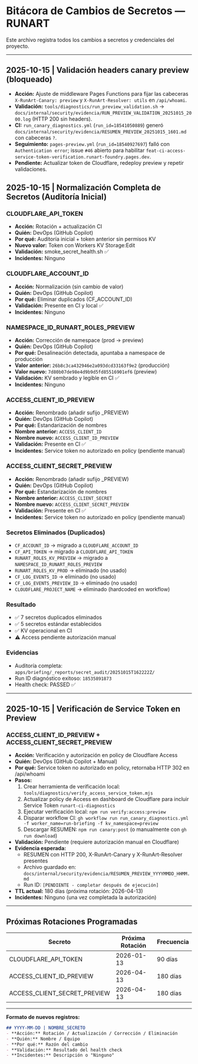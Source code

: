 # Bitácora de Cambios de Secretos — RUNART

Este archivo registra todos los cambios a secretos y credenciales del proyecto.

---

## 2025-10-15 | Validación headers canary preview (bloqueado)

- **Acción:** Ajuste de middleware Pages Functions para fijar las cabeceras `X-RunArt-Canary: preview` y `X-RunArt-Resolver: utils` en `/api/whoami`.
- **Validación:** `tools/diagnostics/run_preview_validation.sh` → `docs/internal/security/evidencia/RUN_PREVIEW_VALIDATION_20251015_2000.log` (HTTP 200 sin headers).
- **CI:** `run_canary_diagnostics.yml` (`run_id=18541050889`) generó `docs/internal/security/evidencia/RESUMEN_PREVIEW_20251015_1601.md` con cabeceras `?`.
- **Seguimiento:** `pages-preview.yml` (`run_id=18540927697`) falló con `Authentication error`; issue `#46` abierto para habilitar `feat-ci-access-service-token-verification.runart-foundry.pages.dev`.
- **Pendiente:** Actualizar token de Cloudflare, redeploy preview y repetir validaciones.

## 2025-10-15 | Normalización Completa de Secretos (Auditoría Inicial)

### CLOUDFLARE_API_TOKEN
- **Acción:** Rotación + actualización CI
- **Quién:** DevOps (GitHub Copilot)
- **Por qué:** Auditoría inicial + token anterior sin permisos KV
- **Nuevo valor:** Token con Workers KV Storage:Edit
- **Validación:** smoke_secret_health.sh ✅
- **Incidentes:** Ninguno

### CLOUDFLARE_ACCOUNT_ID
- **Acción:** Normalización (sin cambio de valor)
- **Quién:** DevOps (GitHub Copilot)
- **Por qué:** Eliminar duplicados (CF_ACCOUNT_ID)
- **Validación:** Presente en CI y local ✅
- **Incidentes:** Ninguno

### NAMESPACE_ID_RUNART_ROLES_PREVIEW
- **Acción:** Corrección de namespace (prod → preview)
- **Quién:** DevOps (GitHub Copilot)
- **Por qué:** Desalineación detectada, apuntaba a namespace de producción
- **Valor anterior:** `26b8c3ca432946e2a093dcd33163f9e2` (producción)
- **Valor nuevo:** `7d80b07de98e4d9b9d5fd85516901ef6` (preview)
- **Validación:** KV sembrado y legible en CI ✅
- **Incidentes:** Ninguno

### ACCESS_CLIENT_ID_PREVIEW
- **Acción:** Renombrado (añadir sufijo _PREVIEW)
- **Quién:** DevOps (GitHub Copilot)
- **Por qué:** Estandarización de nombres
- **Nombre anterior:** `ACCESS_CLIENT_ID`
- **Nombre nuevo:** `ACCESS_CLIENT_ID_PREVIEW`
- **Validación:** Presente en CI ✅
- **Incidentes:** Service token no autorizado en policy (pendiente manual)

### ACCESS_CLIENT_SECRET_PREVIEW
- **Acción:** Renombrado (añadir sufijo _PREVIEW)
- **Quién:** DevOps (GitHub Copilot)
- **Por qué:** Estandarización de nombres
- **Nombre anterior:** `ACCESS_CLIENT_SECRET`
- **Nombre nuevo:** `ACCESS_CLIENT_SECRET_PREVIEW`
- **Validación:** Presente en CI ✅
- **Incidentes:** Service token no autorizado en policy (pendiente manual)

### Secretos Eliminados (Duplicados)
- `CF_ACCOUNT_ID` → migrado a `CLOUDFLARE_ACCOUNT_ID`
- `CF_API_TOKEN` → migrado a `CLOUDFLARE_API_TOKEN`
- `RUNART_ROLES_KV_PREVIEW` → migrado a `NAMESPACE_ID_RUNART_ROLES_PREVIEW`
- `RUNART_ROLES_KV_PROD` → eliminado (no usado)
- `CF_LOG_EVENTS_ID` → eliminado (no usado)
- `CF_LOG_EVENTS_PREVIEW_ID` → eliminado (no usado)
- `CLOUDFLARE_PROJECT_NAME` → eliminado (hardcoded en workflow)

### Resultado
- ✅ 7 secretos duplicados eliminados
- ✅ 5 secretos estándar establecidos
- ✅ KV operacional en CI
- ⚠️ Access pendiente autorización manual

### Evidencias
- Auditoría completa: `apps/briefing/_reports/secret_audit/20251015T162222Z/`
- Run ID diagnóstico exitoso: `18535891873`
- Health check: PASSED ✅

---

## 2025-10-15 | Verificación de Service Token en Preview

### ACCESS_CLIENT_ID_PREVIEW + ACCESS_CLIENT_SECRET_PREVIEW
- **Acción:** Verificación y autorización en policy de Cloudflare Access
- **Quién:** DevOps (GitHub Copilot + Manual)
- **Por qué:** Service token no autorizado en policy, retornaba HTTP 302 en /api/whoami
- **Pasos:**
  1. Crear herramienta de verificación local: `tools/diagnostics/verify_access_service_token.mjs`
  2. Actualizar policy de Access en dashboard de Cloudflare para incluir Service Token `runart-ci-diagnostics`
  3. Ejecutar verificación local: `npm run verify:access:preview`
  4. Disparar workflow CI: `gh workflow run run_canary_diagnostics.yml -f worker_name=run-briefing -f kv_namespace=preview`
  5. Descargar RESUMEN: `npm run canary:post` (o manualmente con `gh run download`)
- **Validación:** Pendiente (requiere autorización manual en Cloudflare)
- **Evidencia esperada:** 
  - RESUMEN con HTTP 200, X-RunArt-Canary y X-RunArt-Resolver presentes
  - Archivo guardado en: `docs/internal/security/evidencia/RESUMEN_PREVIEW_YYYYMMDD_HHMM.md`
  - Run ID: `[PENDIENTE - completar después de ejecución]`
- **TTL actual:** 180 días (próxima rotación: 2026-04-13)
- **Incidentes:** Ninguno (una vez completada la autorización)

---

## Próximas Rotaciones Programadas

| Secreto | Próxima Rotación | Frecuencia |
|---------|------------------|------------|
| CLOUDFLARE_API_TOKEN | 2026-01-13 | 90 días |
| ACCESS_CLIENT_ID_PREVIEW | 2026-04-13 | 180 días |
| ACCESS_CLIENT_SECRET_PREVIEW | 2026-04-13 | 180 días |

---

**Formato de nuevos registros:**

```markdown
## YYYY-MM-DD | NOMBRE_SECRETO
- **Acción:** Rotación / Actualización / Corrección / Eliminación
- **Quién:** Nombre / Equipo
- **Por qué:** Razón del cambio
- **Validación:** Resultado del health check
- **Incidentes:** Descripción o "Ninguno"
```
